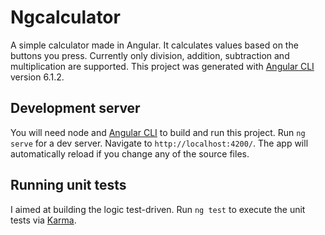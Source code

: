 # Ngcalculator

A simple calculator made in Angular. It calculates values based on the buttons you press. Currently only division, addition, subtraction and multiplication are supported. 
This project was generated with [Angular CLI](https://github.com/angular/angular-cli) version 6.1.2.

## Development server

You will need node and [Angular CLI](https://github.com/angular/angular-cli) to build and run this project. 
Run `ng serve` for a dev server. Navigate to `http://localhost:4200/`. The app will automatically reload if you change any of the source files.

## Running unit tests

I aimed at building the logic test-driven. 
Run `ng test` to execute the unit tests via [Karma](https://karma-runner.github.io).
